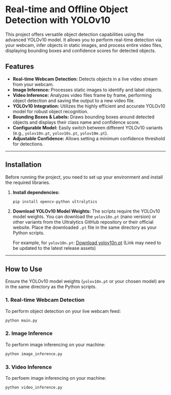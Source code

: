 # Real-time and Offline Object Detection with YOLOv10

This project offers versatile object detection capabilities using the advanced YOLOv10 model. It allows you to perform real-time detection via your webcam, infer objects in static images, and process entire video files, displaying bounding boxes and confidence scores for detected objects.


## Features

* **Real-time Webcam Detection:** Detects objects in a live video stream from your webcam.
* **Image Inference:** Processes static images to identify and label objects.
* **Video Inference:** Analyzes video files frame by frame, performing object detection and saving the output to a new video file.
* **YOLOv10 Integration:** Utilizes the highly efficient and accurate YOLOv10 model for robust object recognition.
* **Bounding Boxes & Labels:** Draws bounding boxes around detected objects and displays their class name and confidence score.
* **Configurable Model:** Easily switch between different YOLOv10 variants (e.g., `yolov10n.pt`, `yolov10s.pt`, `yolov10m.pt`).
* **Adjustable Confidence:** Allows setting a minimum confidence threshold for detections.

---

## Installation

Before running the project, you need to set up your environment and install the required libraries.


1.  **Install dependencies:**
    ```bash
    pip install opencv-python ultralytics
    ```

2.  **Download YOLOv10 Model Weights:**
    The scripts require the YOLOv10 model weights. You can download the `yolov10n.pt` (nano version) or other variants from the Ultralytics GitHub repository or their official website. Place the downloaded `.pt` file in the same directory as your Python scripts.

    For example, for `yolov10n.pt`:
    [Download yolov10n.pt](https://github.com/ultralytics/assets/releases/download/v8.2.0/yolov10n.pt) (Link may need to be updated to the latest release assets)

---

## How to Use

Ensure the YOLOv10 model weights (`yolov10n.pt` or your chosen model) are in the same directory as the Python scripts.

### 1. Real-time Webcam Detection

To perform object detection on your live webcam feed:

```bash
python main.py
```

### 2. Image Inference 

To perform image inferencing on your machine:

```bash
python image_inference.py
```

### 3. Video Inference

To perfoem image inferencing on your machine:

```bash
python video_inference.py
```

